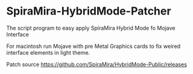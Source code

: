 # SpiraMira-HybridMode-Patcher
The script program to easy apply SpiraMira Hybrid Mode fo Mojave Interface

For macintosh run Mojave with pre Metal Graphics cards to fix weired interface elements in light theme.

Patch source https://github.com/SpiraMira/HybridMode-Public/releases
